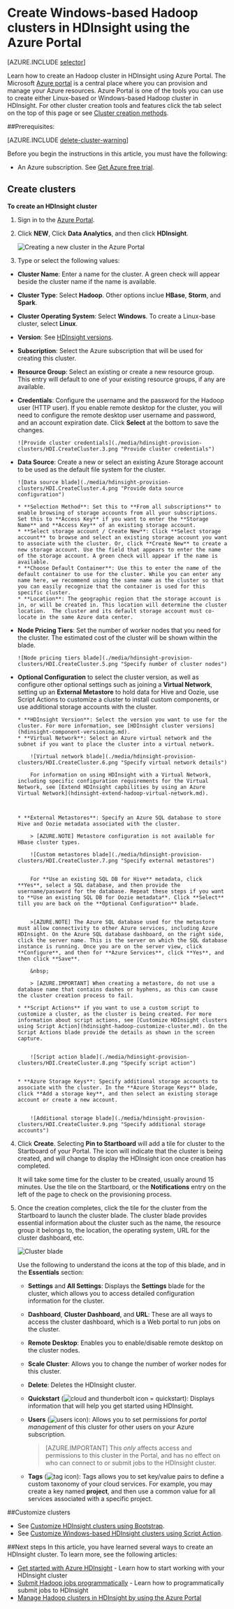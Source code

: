 <properties
   pageTitle="Create Hadoop clusters in HDInsight | Microsoft Azure"
   	description="Learn how to create clusters for Azure HDInsight by using the Azure Portal."
   services="hdinsight"
   documentationCenter=""
   tags="azure-portal"
   authors="mumian"
   manager="jhubbard"
   editor="cgronlun"/>

<tags
   ms.service="hdinsight"
   ms.devlang="na"
   ms.topic="article"
   ms.tgt_pltfrm="na"
   ms.workload="big-data"
   ms.date="09/02/2016"
   ms.author="jgao"/>

# Create Windows-based Hadoop clusters in HDInsight using the Azure Portal

[AZURE.INCLUDE [selector](../../includes/hdinsight-selector-create-clusters.md)]

Learn how to create an Hadoop cluster in HDInsight using Azure Portal. The Microsoft [Azure portal](../azure-portal-overview.md) is a central place where you can provision and manage your Azure resources. Azure Portal is one of the tools you can use to create either Linux-based or Windows-based Hadoop cluster in HDInsight. For other cluster creation tools and features click the tab select on the top of this page or see [Cluster creation methods](hdinsight-provision-clusters.md#cluster-creation-methods).

##Prerequisites:

[AZURE.INCLUDE [delete-cluster-warning](../../includes/hdinsight-delete-cluster-warning.md)]

Before you begin the instructions in this article, you must have the following:

- An Azure subscription. See [Get Azure free trial](https://azure.microsoft.com/documentation/videos/get-azure-free-trial-for-testing-hadoop-in-hdinsight/).

## Create clusters


**To create an HDInsight cluster**

1. Sign in to the [Azure Portal](https://portal.azure.com).
2. Click **NEW**, Click **Data Analytics**, and then click **HDInsight**.

    ![Creating a new cluster in the Azure Portal](./media/hdinsight-provision-clusters/HDI.CreateCluster.1.png "Creating a new cluster in the Azure Portal")

3. Type or select the following values:

  * **Cluster Name**: Enter a name for the cluster. A green check will appear beside the cluster name if the name is available.
  * **Cluster Type**: Select **Hadoop**. Other options inclue **HBase**, **Storm**, and **Spark**.
  * **Cluster Operating System**: Select **Windows**. To create a Linux-base cluster, select **Linux**.
  * **Version**: See [HDInsight versions](hdinsight-component-versioning.md).
  * **Subscription**: Select the Azure subscription that will be used for creating this cluster.
  * **Resource Group**: Select an existing or create a new resource group. This entry will default to one of your existing resource groups, if any are available.
  * **Credentials**: Configure the username and the password for the Hadoop user (HTTP user). If you enable remote desktop for the cluster, you will need to configure the remote desktop user username and password, and an account expiration date. Click **Select** at the bottom to save the changes.

	   	![Provide cluster credentials](./media/hdinsight-provision-clusters/HDI.CreateCluster.3.png "Provide cluster credentials")

  * **Data Source**: Create a new or select an existing Azure Storage account to be used as the default file system for the cluster.

   		![Data source blade](./media/hdinsight-provision-clusters/HDI.CreateCluster.4.png "Provide data source configuration")

  		* **Selection Method**: Set this to **From all subscriptions** to enable browsing of storage accounts from all your subscriptions. Set this to **Access Key** if you want to enter the **Storage Name** and **Access Key** of an existing storage account.
  		* **Select storage account / Create New**: Click **Select storage account** to browse and select an existing storage account you want to associate with the cluster. Or, click **Create New** to create a new storage account. Use the field that appears to enter the name of the storage account. A green check will appear if the name is available.
  		* **Choose Default Container**: Use this to enter the name of the default container to use for the cluster. While you can enter any name here, we recommend using the same name as the cluster so that you can easily recognize that the container is used for this specific cluster.
  		* **Location**: The geographic region that the storage account is in, or will be created in. This location will determine the cluster location.  The cluster and its default storage account must co-locate in the same Azure data center.
  	
  * **Node Pricing Tiers**: Set the number of worker nodes that you need for the cluster. The estimated cost of the cluster will be shown within the blade.
  

		![Node pricing tiers blade](./media/hdinsight-provision-clusters/HDI.CreateCluster.5.png "Specify number of cluster nodes")


  * **Optional Configuration** to select the cluster version, as well as configure other optional settings such as joining a **Virtual Network**, setting up an **External Metastore** to hold data for Hive and Oozie, use Script Actions to customize a cluster to install custom components, or use additional storage accounts with the cluster.

  		* **HDInsight Version**: Select the version you want to use for the cluster. For more information, see [HDInsight cluster versions](hdinsight-component-versioning.md).
  		* **Virtual Network**: Select an Azure virtual network and the subnet if you want to place the cluster into a virtual network.  

			![Virtual network blade](./media/hdinsight-provision-clusters/HDI.CreateCluster.6.png "Specify virtual network details")

			For information on using HDInsight with a Virtual Network, including specific configuration requirements for the Virtual Network, see [Extend HDInsight capbilities by using an Azure Virtual Network](hdinsight-extend-hadoop-virtual-network.md).
  

  		
		* **External Metastores**: Specify an Azure SQL database to store Hive and Oozie metadata associated with the cluster.
 
            > [AZURE.NOTE] Metastore configuration is not available for HBase cluster types.

			![Custom metastores blade](./media/hdinsight-provision-clusters/HDI.CreateCluster.7.png "Specify external metastores")


			For **Use an existing SQL DB for Hive** metadata, click **Yes**, select a SQL database, and then provide the username/password for the database. Repeat these steps if you want to **Use an existing SQL DB for Oozie metadata**. Click **Select** till you are back on the **Optional Configuration** blade.


			>[AZURE.NOTE] The Azure SQL database used for the metastore must allow connectivity to other Azure services, including Azure HDInsight. On the Azure SQL database dashboard, on the right side, click the server name. This is the server on which the SQL database instance is running. Once you are on the server view, click **Configure**, and then for **Azure Services**, click **Yes**, and then click **Save**.

            &nbsp;

            > [AZURE.IMPORTANT] When creating a metastore, do not use a database name that contains dashes or hyphens, as this can cause the cluster creation process to fail.
		
  		* **Script Actions** if you want to use a custom script to customize a cluster, as the cluster is being created. For more information about script actions, see [Customize HDInsight clusters using Script Action](hdinsight-hadoop-customize-cluster.md). On the Script Actions blade provide the details as shown in the screen capture.
  	

			![Script action blade](./media/hdinsight-provision-clusters/HDI.CreateCluster.8.png "Specify script action")


    	* **Azure Storage Keys**: Specify additional storage accounts to associate with the cluster. In the **Azure Storage Keys** blade, click **Add a storage key**, and then select an existing storage account or create a new account.
    

			![Additional storage blade](./media/hdinsight-provision-clusters/HDI.CreateCluster.9.png "Specify additional storage accounts")


4. Click **Create**. Selecting **Pin to Startboard** will add a tile for cluster to the Startboard of your Portal. The icon will indicate that the cluster is being created, and will change to display the HDInsight icon once creation has completed.
	
    It will take some time for the cluster to be created, usually around 15 minutes. Use the tile on the Startboard, or the **Notifications** entry on the left of the page to check on the provisioning process.
	

5. Once the creation completes, click the tile for the cluster from the Startboard to launch the cluster blade. The cluster blade provides essential information about the cluster such as the name, the resource group it belongs to, the location, the operating system, URL for the cluster dashboard, etc.


	![Cluster blade](./media/hdinsight-provision-clusters/HDI.Cluster.Blade.png "Cluster properties")


	Use the following to understand the icons at the top of this blade, and in the **Essentials** section:


	* **Settings** and **All Settings**: Displays the **Settings** blade for the cluster, which allows you to access detailed configuration information for the cluster.
	* **Dashboard**, **Cluster Dashboard**, and **URL**: These are all ways to access the cluster dashboard, which is a Web portal to run jobs on the cluster.
	* **Remote Desktop**: Enables you to enable/disable remote desktop on the cluster nodes.
	* **Scale Cluster**: Allows you to change the number of worker nodes for this cluster.
	* **Delete**: Deletes the HDInsight cluster.
	* **Quickstart** (![cloud and thunderbolt icon = quickstart](./media/hdinsight-provision-clusters/quickstart.png)): Displays information that will help you get started using HDInsight.
	* **Users** (![users icon](./media/hdinsight-provision-clusters/users.png)): Allows you to set permissions for _portal management_ of this cluster for other users on your Azure subscription.
	

		> [AZURE.IMPORTANT] This _only_ affects access and permissions to this cluster in the Portal, and has no effect on who can connect to or submit jobs to the HDInsight cluster.
		
	* **Tags** (![tag icon](./media/hdinsight-provision-clusters/tags.png)): Tags allows you to set key/value pairs to define a custom taxonomy of your cloud services. For example, you may create a key named __project__, and then use a common value for all services associated with a specific project.

##Customize clusters

- See [Customize HDInsight clusters using Bootstrap](hdinsight-hadoop-customize-cluster-bootstrap.md).
- See [Customize Windows-based HDInsight clusters using Script Action](hdinsight-hadoop-customize-cluster.md).

##Next steps
In this article, you have learned several ways to create an HDInsight cluster. To learn more, see the following articles:

* [Get started with Azure HDInsight](hdinsight-hadoop-linux-tutorial-get-started.md) - Learn how to start working with your HDInsight cluster
* [Submit Hadoop jobs programmatically](hdinsight-submit-hadoop-jobs-programmatically.md) - Learn how to programmatically submit jobs to HDInsight
* [Manage Hadoop clusters in HDInsight by using the Azure Portal](hdinsight-administer-use-management-portal.md)



